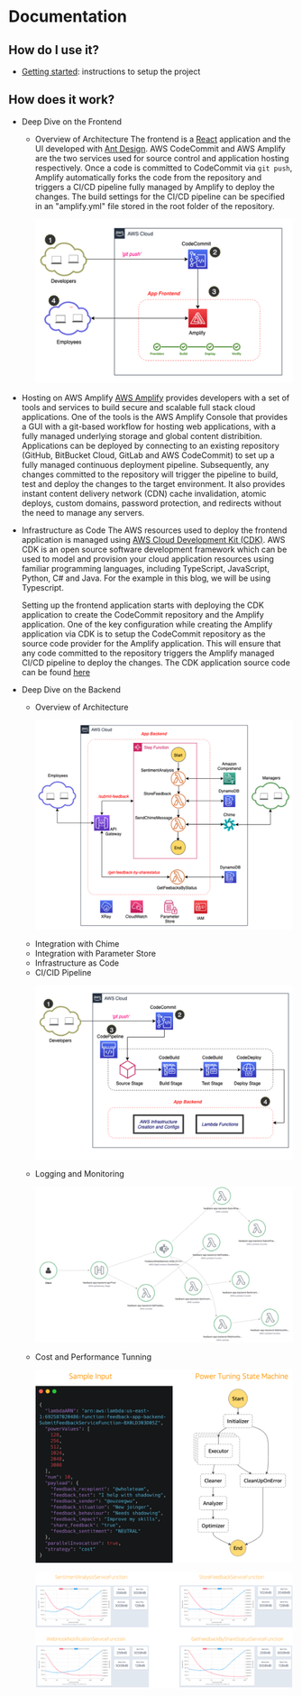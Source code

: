 # Documentation

## How do I use it?

- [Getting started](getting_started.md): instructions to setup the project

## How does it work?

- Deep Dive on the Frontend

  - Overview of Architecture
    The frontend is a [React](https://reactjs.org/) application and the UI developed with [Ant Design](https://ant.design/). AWS CodeCommit and AWS Amplify are the two services used for source control and application hosting respectively. Once a code is committed to CodeCommit via `git push`, Amplify automatically forks the code from the repository and triggers a CI/CD pipeline fully managed by Amplify to deploy the changes. The build settings for the CI/CD pipeline can be specified in an "amplify.yml" file stored in the root folder of the repository.

    <p align="center">
        <img src="images/frontend_dev_pipeline.png" alt="Frontend Dev Pipeline"/>
    </p>

- Hosting on AWS Amplify
  [AWS Amplify](https://aws.amazon.com/amplify/) provides developers with a set of tools and services to build secure and scalable full stack cloud applications. One of the tools is the AWS Amplify Console that provides a GUI with a git-based workflow for hosting web applications, with a fully managed underlying storage and global content distribition. Applications can be deployed by connecting to an existing repository (GitHub, BitBucket Cloud, GitLab and AWS CodeCommit) to set up a fully managed continuous deployment pipeline. Subsequently, any changes committed to the repository will trigger the pipeline to build, test and deploy the changes to the target environment. It also provides instant content delivery network (CDN) cache invalidation, atomic deploys, custom domains, password protection, and redirects without the need to manage any servers.

- Infrastructure as Code
  The AWS resources used to deploy the frontend application is managed using [AWS Cloud Development Kit (CDK)](https://aws.amazon.com/cdk/). AWS CDK is an open source software development framework which can be used to model and provision your cloud application resources using familiar programming languages, including TypeScript, JavaScript, Python, C# and Java. For the example in this blog, we will be using Typescript.

  Setting up the frontend application starts with deploying the CDK application to create the CodeCommit repository and the Amplify application. One of the key configuration while creating the Amplify application via CDK is to setup the CodeCommit repository as the source code provider for the Amplify application. This will ensure that any code committed to the repository triggers the Amplify managed CI/CD pipeline to deploy the changes. The CDK application source code can be found [here](feedback-app-frontend/amplify-infra-code/)

- Deep Dive on the Backend

  - Overview of Architecture
    <p align="center">
        <img src="images/backend_hl.png" alt="Backend High Level Architecture"/>
    </p>
  - Integration with Chime
  - Integration with Parameter Store
  - Infrastructure as Code
  - CI/CID Pipeline
    <p align="center">
        <img src="images/backend_dev_pipeline.png" alt="Backend Dev Pipeline"/>
    </p>
  - Logging and Monitoring
    <p align="center">
        <img src="images/backend-x-ray-tracing.png" alt="Logging and Monitoring"/>
    </p>
  - Cost and Performance Tunning
    <p align="center">
        <img src="images/lambda_power_tunning_input.png" alt="Cost Tunning Input"/>
    </p>
    <p align="center">
        <img src="images/cost_tunning.png" alt="Cost Tunning"/>
    </p>
